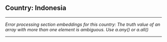 ## Country: Indonesia

---

*Error processing section embeddings for this country: The truth value of an array with more than one element is ambiguous. Use a.any() or a.all()*

---
